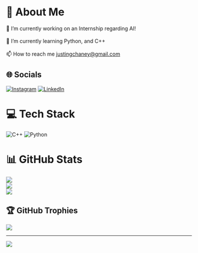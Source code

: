 # 💫 About Me
🔭 I’m currently working on an Internship regarding AI!<br><br>🌱 I’m currently learning Python, and C++<br><br> 📫 How to reach me justingchaney@gmail.com


## 🌐 Socials
[![Instagram](https://img.shields.io/badge/Instagram-%23E4405F.svg?logo=Instagram&logoColor=white)](https://instagram.com/justingchaney) [![LinkedIn](https://img.shields.io/badge/LinkedIn-%230077B5.svg?logo=linkedin&logoColor=white)](https://linkedin.com/in/justingchaney) 

# 💻 Tech Stack
![C++](https://img.shields.io/badge/c++-%2300599C.svg?style=for-the-badge&logo=c%2B%2B&logoColor=white) ![Python](https://img.shields.io/badge/python-3670A0?style=for-the-badge&logo=python&logoColor=ffdd54)
# 📊 GitHub Stats
![](https://github-readme-stats.vercel.app/api?username=JustinChaney2023&theme=tokyonight&hide_border=false&include_all_commits=false&count_private=false)<br/>
![](https://github-readme-streak-stats.herokuapp.com/?user=JustinChaney2023&theme=tokyonight&hide_border=false)<br/>
![](https://github-readme-stats.vercel.app/api/top-langs/?username=JustinChaney2023&theme=tokyonight&hide_border=false&include_all_commits=false&count_private=false&layout=compact)

## 🏆 GitHub Trophies
![](https://github-profile-trophy.vercel.app/?username=JustinChaney2023&theme=tokyonight&no-frame=false&no-bg=true&margin-w=4)

---
[![](https://visitcount.itsvg.in/api?id=JustinChaney2023&icon=0&color=5)](https://visitcount.itsvg.in)

